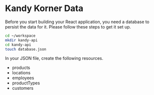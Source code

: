 # Kandy Korner Data

Before you start building your React application, you need a database to persist the data for it. Please follow these steps to get it set up.

```sh
cd ~/workspace
mkdir kandy-api
cd kandy-api
touch database.json
```

In your JSON file, create the following resources.

* products
* locations
* employees
* productTypes
* customers